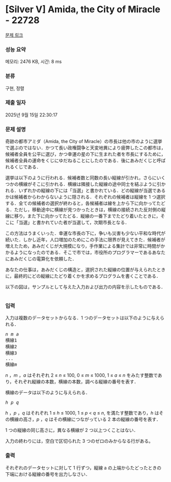 # [Silver V] Amida, the City of Miracle - 22728 

[문제 링크](https://www.acmicpc.net/problem/22728) 

### 성능 요약

메모리: 2476 KB, 시간: 8 ms

### 분류

구현, 정렬

### 제출 일자

2025년 9월 15일 22:30:17

### 문제 설명

<p>奇跡の都市アミダ（Amida, the City of Miracle）の市長は他の市のように選挙で選ぶのではない．かつて長い政権闘争と天変地異により疲弊したこの都市は，候補者全員を公平に選び，かつ幸運の星の下に生まれた者を市長にするために，候補者全員の運命をくじにゆだねることにしたのである．後にあみだくじと呼ばれるくじである．</p>

<p>選挙は以下のように行われる．候補者数と同数の長い縦線が引かれ，さらにいくつかの横線がそこに引かれる．横線は隣接した縦線の途中同士を結ぶように引かれる．いずれかの縦線の下には「当選」と書かれている．どの縦線が当選であるかは候補者からわからないように隠される．それぞれの候補者は縦線を 1 つ選択する．全ての候補者の選択が終わると，各候補者は線を上から下に向かってたどる．ただし，移動途中に横線が見つかったときは，横線の接続された反対側の縦線に移り，また下に向かってたどる．縦線の一番下までたどり着いたときに，そこに「当選」と書かれていた者が当選して，次期市長となる．</p>

<p>この方法はうまくいった．幸運な市長の下に，争いも災害も少ない平和な時代が続いた．しかし近年，人口増加のためにこの手法に限界が見えてきた．候補者が増えたため，あみだくじが大規模になり，手作業による集計では非常に時間がかかるようになったのである．そこで市では，市役所のプログラマーであるあなたにあみだくじの電算化を依頼した．</p>

<p>あなたの仕事は，あみだくじの構造と，選択された縦線の位置が与えられたときに，最終的にどの縦線にたどり着くかを求めるプログラムを書くことである．</p>

<p>以下の図は，サンプルとして与えた入力および出力の内容を示したものである．</p>

<p style="text-align: center;"><img alt="" src="https://upload.acmicpc.net/1dc9688c-b5c6-40bf-9ab1-ed121f5684da/-/preview/"></p>

### 입력 

 <p>入力は複数のデータセットからなる．1 つのデータセットは以下のように与えられる．</p>

<pre><i>n</i> <i>m</i> <i>a</i>
横線1
横線2
横線3
...
横線<i>m</i>
</pre>

<p><i>n</i> ，<i>m</i> ，<i>a</i> はそれぞれ 2 ≤ <i>n</i> ≤ 100, 0 ≤ <i>m</i> ≤ 1000, 1 ≤ <i>a</i> ≤ <i>n</i> をみたす整数であり，それぞれ縦線の本数，横線の本数，調べる縦線の番号を表す．</p>

<p>横線のデータは以下のように与えられる．</p>

<pre><i>h</i> <i>p</i> <i>q</i>
</pre>

<p><i>h</i> ，<i>p</i> ，<i>q</i> はそれぞれ 1 ≤ <i>h</i> ≤ 1000, 1 ≤ <i>p</i> < <i>q</i> ≤ <i>n</i>, を満たす整数であり，<i>h</i> はその横線の高さ，<i>p</i> ，<i>q</i> はその横線につながっている 2 本の縦線の番号を表す．</p>

<p>1 つの縦線の同じ高さに，異なる横線が 2 つ以上つくことはない．</p>

<p>入力の終わりには，空白で区切られた 3 つのゼロのみからなる行がある。</p>

### 출력 

 <p>それぞれのデータセットに対して 1 行ずつ，縦線 a の上端からたどったときの下端における縦線の番号を出力しなさい．</p>

